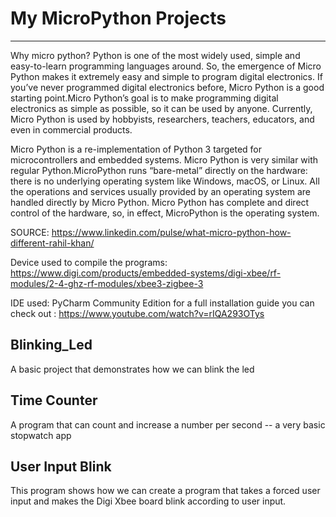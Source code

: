 # My MicroPython Projects
-----------------------------------

Why micro python?
Python is one of the most widely used, simple and easy-to-learn programming languages around. So, the emergence of Micro Python makes it extremely easy and simple to program digital electronics. If you’ve never programmed digital electronics before, Micro Python is a good starting point.Micro Python’s goal is to make programming digital electronics as simple as possible, so it can be used by anyone. Currently, Micro Python is used by hobbyists, researchers, teachers, educators, and even in commercial products.

Micro Python is a re-implementation of Python 3 targeted for microcontrollers and embedded systems. Micro Python is very similar with regular Python.MicroPython runs “bare-metal” directly on the hardware: there is no underlying operating system like Windows, macOS, or Linux. All the operations and services usually provided by an operating system are handled directly by Micro Python. Micro Python has complete and direct control of the hardware, so, in effect, MicroPython is the operating system.

SOURCE: https://www.linkedin.com/pulse/what-micro-python-how-different-rahil-khan/
 
Device used to compile the programs: https://www.digi.com/products/embedded-systems/digi-xbee/rf-modules/2-4-ghz-rf-modules/xbee3-zigbee-3


IDE used: PyCharm Community Edition for  a full installation guide you can check out : https://www.youtube.com/watch?v=rIQA293OTys


Blinking_Led
------------------

A basic project that demonstrates how we can blink the led


Time Counter
------------------

A program that can count and increase a number per second -- a very basic stopwatch app


User Input Blink
-----------------

This program shows how we can create a program that takes a forced user input and makes the Digi Xbee board blink according to user input. 
